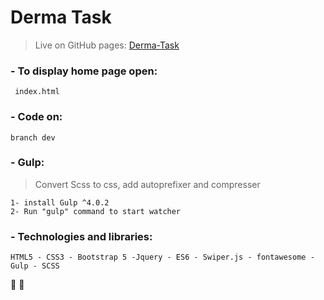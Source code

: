 # Derma Task
> Live on GitHub pages: [Derma-Task](https://hussienkamalelden.github.io/derma-task)


### - To display home page open:
```
 index.html 
```

### - Code on:
```
branch dev
```

### - Gulp: 
> Convert Scss to css, add autoprefixer and compresser
```
1- install Gulp ^4.0.2
2- Run "gulp" command to start watcher
```


### - Technologies and libraries:
```
HTML5 - CSS3 - Bootstrap 5 -Jquery - ES6 - Swiper.js - fontawesome - Gulp - SCSS
```
:tada: :tada: